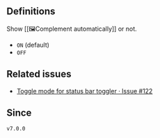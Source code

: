 ## Definitions

Show [[🖼️Complement automatically]] or not.

- `ON` (default)
- `OFF`

## Related issues

- [Toggle mode for status bar toggler · Issue \#122](https://github.com/tadashi-aikawa/obsidian-various-complements-plugin/issues/122)

## Since

`v7.0.0`
